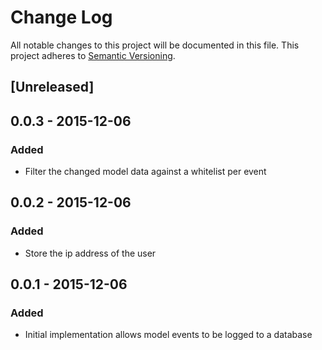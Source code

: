 # Change Log
All notable changes to this project will be documented in this file.
This project adheres to [Semantic Versioning](http://semver.org/).

## [Unreleased]

## 0.0.3 - 2015-12-06
### Added
- Filter the changed model data against a whitelist per event

## 0.0.2 - 2015-12-06
### Added
- Store the ip address of the user

## 0.0.1 - 2015-12-06
### Added
- Initial implementation allows model events to be logged to a database
